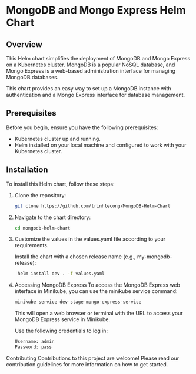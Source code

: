 # MongoDB and Mongo Express Helm Chart

## Overview

This Helm chart simplifies the deployment of MongoDB and Mongo Express on a Kubernetes cluster. MongoDB is a popular NoSQL database, and Mongo Express is a web-based administration interface for managing MongoDB databases.

This chart provides an easy way to set up a MongoDB instance with authentication and a Mongo Express interface for database management.

## Prerequisites

Before you begin, ensure you have the following prerequisites:

- Kubernetes cluster up and running.
- Helm installed on your local machine and configured to work with your Kubernetes cluster.

## Installation

To install this Helm chart, follow these steps:

1. Clone the repository:

   ```bash
   git clone https://github.com/trinhlecong/MongoDB-Helm-Chart
   ```

2. Navigate to the chart directory:

   ```bash
   cd mongodb-helm-chart
   ```

3. Customize the values in the values.yaml file according to your requirements.

   Install the chart with a chosen release name (e.g., my-mongodb-release):

   ```bash
    helm install dev . -f values.yaml
   ```
4. Accessing MongoDB Express
   To access the MongoDB Express web interface in Minikube, you can use the minikube service command:

   ```bash
   minikube service dev-stage-mongo-express-service
   ```

   This will open a web browser or terminal with the URL to access your MongoDB Express service in Minikube.

   Use the following credentials to log in:
   ```bash
   Username: admin
   Password: pass
   ```

Contributing
Contributions to this project are welcome! Please read our contribution guidelines for more information on how to get started.
